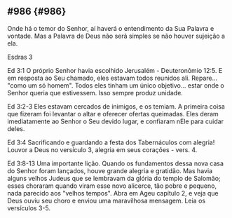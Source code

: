 ## #986 {#986}

Onde há o temor do Senhor, aí haverá o entendimento da Sua Palavra e vontade. Mas a Palavra de Deus não será simples se não houver sujeição a ela.

Esdras 3

Ed 3:1 O próprio Senhor havia escolhido Jerusalém - Deuteronômio 12:5\. E em resposta ao Seu chamado, eles estavam todos reunidos ali. Repare... &quot;como um só homem&quot;. Todos eles tinham um único objetivo... estar onde o Senhor queria que estivessem. Isso sempre produz unidade.

Ed 3:2-3 Eles estavam cercados de inimigos, e os temiam. A primeira coisa que fizeram foi levantar o altar e oferecer ofertas queimadas. Eles deram imediatamente ao Senhor o Seu devido lugar, e confiaram nEle para cuidar deles.

Ed 3:4 Sacrificando e guardando a festa dos Tabernáculos com alegria! Louvor a Deus no versículo 3, alegria em seus corações - vers. 4.

Ed 3:8-13 Uma importante lição. Quando os fundamentos dessa nova casa do Senhor foram lançados, houve grande alegria e gratidão. Mas havia alguns velhos Judeus que se lembravam da glória do templo de Salomão; esses choraram quando viram esse novo alicerce, tão pobre e pequeno, nada parecido aos &quot;velhos tempos&quot;. Abra em Ageu capítulo 2, e veja que Deus ouviu seu choro e enviou uma maravilhosa mensagem. Leia os versículos 3-5.